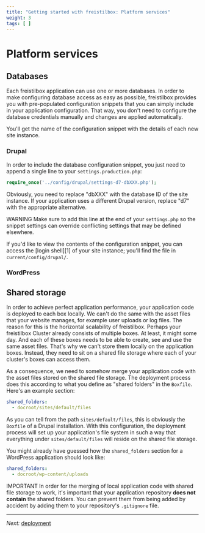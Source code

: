 ```yaml
---
title: "Getting started with freistilbox: Platform services"
weight: 3
tags: [ ]
---
```


# Platform services

## Databases

Each freistilbox application can use one or more databases. In order to make
configuring database access as easy as possible, freistilbox provides you with
pre-populated configuration snippets that you can simply include in your
application configuration. That way, you don't need to configure the database
credentials manually and changes are applied automatically.

You'll get the name of the configuration snippet with the details of each new
site instance.

### Drupal

In order to include the database configuration snippet, you just need to append
a single line to your `settings.production.php`:

```php
require_once('../config/drupal/settings-d7-dbXXX.php');
```

Obviously, you need to replace "dbXXX" with the database ID of the site
instance. If your application uses a different Drupal version, replace "d7" with
the appropriate alternative.

<span class="label warning">WARNING</span> Make sure to add this line at the end
of your `settings.php` so the snippet settings can override conflicting settings
that may be defined elsewhere.

If you'd like to view the contents of the configuration snippet, you can access
the [login shell][1] of your site instance; you'll find the file in
`current/config/drupal/`.

### WordPress

<!-- TODO: Write section -->

## Shared storage

In order to achieve perfect application performance, your application code is
deployed to each box locally. We can't do the same with the asset files that
your website manages, for example user uploads or log files. The reason for this
is the horizontal scalability of freistilbox. Perhaps your freistilbox Cluster
already consists of multiple boxes. At least, it might some day. And each of
these boxes needs to be able to create, see and use the same asset files. That's
why we can't store them locally on the application boxes. Instead, they need to
sit on a shared file storage where each of your cluster's boxes can access them. 

As a consequence, we need to somehow merge your application code with the
asset files stored on the shared file storage. The deployment process does this
according to what you define as "shared folders" in the `Boxfile`. Here's an
example section:

```yaml
shared_folders:
  - docroot/sites/default/files
```

As you can tell from the path `sites/default/files`, this is obviously the
`Boxfile` of a Drupal installation. With this configuration, the deployment
process will set up your application's file system in such a way that
everything under `sites/default/files` will reside on the shared file storage.

You might already have guessed how the `shared_folders` section for a WordPress
application should look like:

```yaml
shared_folders:
  - docroot/wp-content/uploads
```

<span class="label important">IMPORTANT</span> In order for the merging of local
application code with shared file storage to work, it's important that your
application repository __does not contain__ the shared folders. You can prevent
them from being added by accident by adding them to your repository's
`.gitignore` file.

<!-- TODO: Elaborate on .gitignore -->

---

_Next:_ [deployment](deployment.html)


